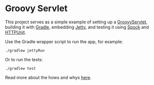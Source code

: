 Groovy Servlet
==============

This project serves as a simple example of setting up a [GroovyServlet][1], building it with [Gradle][2], embedding [Jetty][3], and testing it using [Spock][4] and [HTTPUnit][5].

Use the Gradle wrapper script to run the app, for example:

	./gradlew jettyRun

Or to run the tests:

	./gradlew test

Read more about the hows and whys [here][6].

[1]: http://groovy.codehaus.org/api/groovy/servlet/GroovyServlet.html
[2]: http://www.gradle.org/
[3]: http://www.gradle.org/docs/current/userguide/jetty_plugin.html
[4]: https://code.google.com/p/spock/
[5]: http://httpunit.sourceforge.net/index.html
[6]: http://scriptogr.am/tessthyer/post/a-groovyservlet-and-then-some
